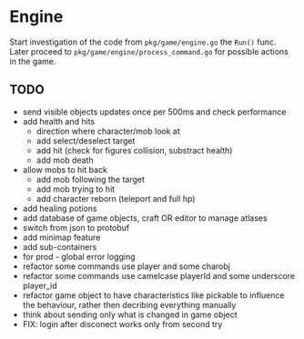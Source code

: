 # Engine

Start investigation of the code from `pkg/game/engine.go` the `Run()` func.
Later proceed to `pkg/game/engine/process_command.go` for possible actions in the game.

## TODO
- send visible objects updates once per 500ms and check performance
- add health and hits
  - direction where character/mob look at
  - add select/deselect target
  - add hit (check for figures collision, substract health)
  - add mob death
- allow mobs to hit back
  - add mob following the target
  - add mob trying to hit
  - add character reborn (teleport and full hp)
- add healing potions
- add database of game objects, craft OR editor to manage atlases
- switch from json to protobuf
- add minimap feature
- add sub-containers
- for prod - global error logging
- refactor some commands use player and some charobj
- refactor some commands use camelcase playerId and some underscore player_id
- refactor game object to have characteristics like pickable to influence the behaviour, rather then decribing everything manually
- think about sending only what is changed in game object
- FIX: login after disconect works only from second try